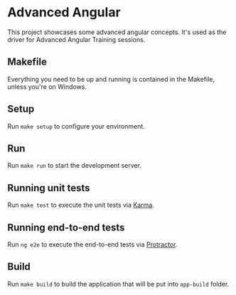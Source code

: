 # Advanced Angular

This project showcases some advanced angular concepts.
It's used as the driver for Advanced Angular Training sessions.

## Makefile

Everything you need to be up and running is contained in the Makefile, unless you're on Windows.

## Setup

Run `make setup` to configure your environment.

## Run

Run `make run` to start the development server.

## Running unit tests

Run `make test` to execute the unit tests via [Karma](https://karma-runner.github.io).

## Running end-to-end tests

Run `ng e2e` to execute the end-to-end tests via [Protractor](http://www.protractortest.org/).

## Build

Run `make build` to build the application that will be put into `app-build` folder.
